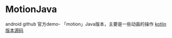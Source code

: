 # MotionJava
android github  官方demo- 「motion」Java版本，主要是一些动画的操作
[kotlin版本源码](https://github.com/android/animation-samples/tree/master/Motion)

